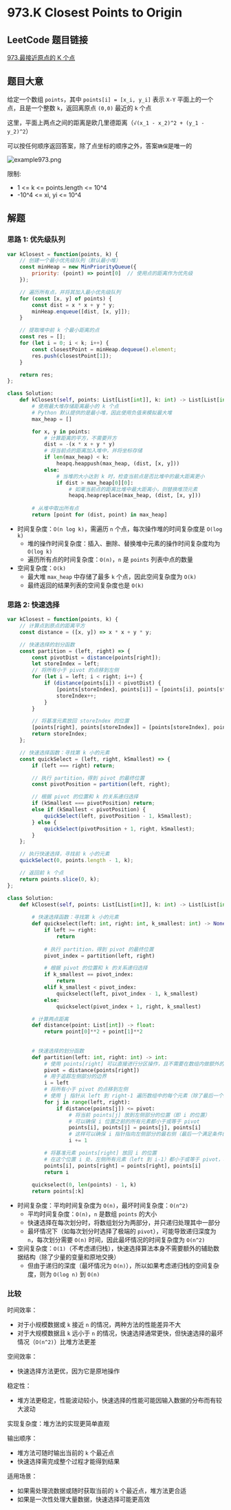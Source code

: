 # 973.K Closest Points to Origin

## LeetCode 题目链接

[973.最接近原点的 K 个点](https://leetcode.cn/problems/k-closest-points-to-origin/)

## 题目大意

给定一个数组 `points`，其中 `points[i] = [x_i, y_i]` 表示 `X-Y` 平面上的一个点，且是一个整数 `k`，返回离原点 `(0,0)` 最近的 `k` 个点

这里，平面上两点之间的距离是欧几里德距离（`√(x_1 - x_2)^2 + (y_1 - y_2)^2`）

可以按任何顺序返回答案，除了点坐标的顺序之外，答案`确保`是唯一的

![example973.png](images/example973.png)

限制:
- 1 <= k <= points.length <= 10^4
- -10^4 <= xi, yi <= 10^4

## 解题

### 思路 1: 优先级队列

```js
var kClosest = function(points, k) {
    // 创建一个最小优先级队列（默认最小堆）
    const minHeap = new MinPriorityQueue({
        priority: (point) => point[0]  // 使用点的距离作为优先级
    });

    // 遍历所有点，并将其加入最小优先级队列
    for (const [x, y] of points) {
        const dist = x * x + y * y;
        minHeap.enqueue([dist, [x, y]]);
    }

    // 提取堆中前 k 个最小距离的点
    const res = [];
    for (let i = 0; i < k; i++) {
        const closestPoint = minHeap.dequeue().element;
        res.push(closestPoint[1]);
    }

    return res;
};
```
```python
class Solution:
    def kClosest(self, points: List[List[int]], k: int) -> List[List[int]]:
        # 使用最大堆存储距离最小的 k 个点
        # Python 默认提供的是最小堆，因此使用负值来模拟最大堆
        max_heap = []

        for x, y in points:
            # 计算距离的平方，不需要开方
            dist = -(x * x + y * y)
            # 将当前点的距离加入堆中，并将坐标存储
            if len(max_heap) < k:
                heapq.heappush(max_heap, (dist, [x, y]))
            else:
                # 当堆的大小达到 k 时，检查当前点是否比堆中的最大距离更小
                if dist > max_heap[0][0]:
                    # 如果当前点的距离比堆中最大距离小，则替换堆顶元素
                    heapq.heapreplace(max_heap, (dist, [x, y]))
        
        # 从堆中取出所有点
        return [point for (dist, point) in max_heap]
```

- 时间复杂度：`O(n log k)`，需遍历 `n` 个点，每次操作堆的时间复杂度是 `O(log k)`
  - 堆的操作时间复杂度：插入、删除、替换堆中元素的操作时间复杂度均为 `O(log k)`
  - 遍历所有点的时间复杂度：`O(n)`，`n` 是 `points` 列表中点的数量
- 空间复杂度：`O(k)`
  - 最大堆 `max_heap` 中存储了最多 `k` 个点，因此空间复杂度为 `O(k)`
  - 最终返回的结果列表的空间复杂度也是 `O(k)`

### 思路 2: 快速选择

```js
var kClosest = function(points, k) {
    // 计算点到原点的距离平方
    const distance = ([x, y]) => x * x + y * y;

    // 快速选择的划分函数
    const partition = (left, right) => {
        const pivotDist = distance(points[right]);
        let storeIndex = left;
        // 将所有小于 pivot 的点移到左侧
        for (let i = left; i < right; i++) {
            if (distance(points[i]) < pivotDist) {
                [points[storeIndex], points[i]] = [points[i], points[storeIndex]];
                storeIndex++;
            }
        }

        // 将基准元素放回 storeIndex 的位置
        [points[right], points[storeIndex]] = [points[storeIndex], points[right]];
        return storeIndex;
    };

    // 快速选择函数：寻找第 k 小的元素
    const quickSelect = (left, right, kSmallest) => {
        if (left === right) return;

        // 执行 partition，得到 pivot 的最终位置
        const pivotPosition = partition(left, right);

        // 根据 pivot 的位置和 k 的关系递归选择
        if (kSmallest === pivotPosition) return;
        else if (kSmallest < pivotPosition) {
            quickSelect(left, pivotPosition - 1, kSmallest);
        } else {
            quickSelect(pivotPosition + 1, right, kSmallest);
        }
    };

    // 执行快速选择，寻找前 k 小的元素
    quickSelect(0, points.length - 1, k);

    // 返回前 k 个点
    return points.slice(0, k);
};
```
```python
class Solution:
    def kClosest(self, points: List[List[int]], k: int) -> List[List[int]]:
    
        # 快速选择函数：寻找第 k 小的元素
        def quickselect(left: int, right: int, k_smallest: int) -> None:
            if left >= right:
                return
            
            # 执行 partition，得到 pivot 的最终位置
            pivot_index = partition(left, right)

            # 根据 pivot 的位置和 k 的关系递归选择
            if k_smallest == pivot_index:
                return
            elif k_smallest < pivot_index:
                quickselect(left, pivot_index - 1, k_smallest)
            else:
                quickselect(pivot_index + 1, right, k_smallest)

        # 计算两点距离
        def distance(point: List[int]) -> float:
            return point[0]**2 + point[1]**2
            
            
        # 快速选择的划分函数
        def partition(left: int, right: int) -> int:
            # 使用 points[right] 可以直接进行分区操作，且不需要在数组内做额外的交换
            pivot = distance(points[right])
            # 用于追踪左侧部分的边界
            i = left
            # 将所有小于 pivot 的点移到左侧
            # 使用 j 指针从 left 到 right-1 遍历数组中的每个元素（除了最后一个基准元素）
            for j in range(left, right):
                if distance(points[j]) <= pivot:
                    # 将当前 points[j] 放到左侧部分的位置（即 i 的位置）
                    # 可以确保 i 位置之前的所有元素都小于或等于 pivot
                    points[i], points[j] = points[j], points[i]
                    # 这样可以确保 i 指针指向左侧部分的最右侧（最后一个满足条件的元素之后的第一个位置）
                    i += 1

            # 将基准元素 points[right] 放回 i 的位置
            # 在这个位置 i 处，左侧所有元素（left 到 i-1）都小于或等于 pivot，右侧所有元素（i+1 到 right）都大于 pivot
            points[i], points[right] = points[right], points[i]
            return i
        
        quickselect(0, len(points) - 1, k)
        return points[:k]
```

- 时间复杂度：平均时间复杂度为 `O(n)`，最坏时间复杂度：`O(n^2)`
  - 平均时间复杂度：`O(n)`，`n` 是数组 `points` 的大小
  - 快速选择在每次划分时，将数组划分为两部分，并只递归处理其中一部分
  - 最坏情况下（如每次划分时选择了极端的 `pivot`），可能导致递归深度为 `n`，每次划分需要 `O(n)` 时间，因此最坏情况的时间复杂度为 `O(n^2)`
- 空间复杂度：`O(1)`（不考虑递归栈），快速选择算法本身不需要额外的辅助数据结构（除了少量的变量和原地交换）
  - 但由于递归的深度（最坏情况为 `O(n)`），所以如果考虑递归栈的空间复杂度，则为 `O(log n)` 到 `O(n)`

### 比较

时间效率：
- 对于小规模数据或 `k` 接近 `n` 的情况，两种方法的性能差异不大
- 对于大规模数据且 `k` 远小于 `n` 的情况，快速选择通常更快，但快速选择的最坏情况（`O(n^2)`）比堆方法更差


空间效率：
- 快速选择方法更优，因为它是原地操作

稳定性：
- 堆方法更稳定，性能波动较小，快速选择的性能可能因输入数据的分布而有较大波动
  
实现复杂度：堆方法的实现更简单直观

输出顺序：
- 堆方法可随时输出当前的 `k` 个最近点
- 快速选择需完成整个过程才能得到结果

适用场景：
- 如果需处理流数据或随时获取当前的 `k` 个最近点，堆方法更合适
- 如果是一次性处理大量数据，快速选择可能更高效